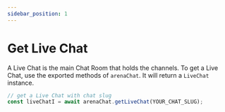 ```yaml
---
sidebar_position: 1
---
```


# Get Live Chat

A Live Chat is the main Chat Room that holds the channels. To get a Live Chat, use the exported methods of `arenaChat`. It will return a `LiveChat` instance.

```js
// get a Live Chat with chat slug
const liveChatI = await arenaChat.getLiveChat(YOUR_CHAT_SLUG);
```
